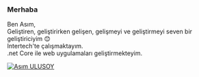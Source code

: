 ### Merhaba
Ben Asım, <br>
Geliştiren, geliştirirken gelişen, gelişmeyi ve geliştirmeyi seven bir  geliştiriciyim :blush:<br> 
Intertech'te çalışmaktayım.<br>.net Core ile web uygulamaları geliştirmekteyim.


<p align="left"> <a href="https://github.com/ryo-ma/github-profile-trophy"><img src="https://github-profile-trophy.vercel.app/?username=asmulusoy" alt="Asım ULUSOY" /></a> </p>

